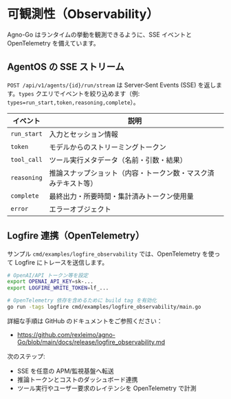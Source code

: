 # 可観測性（Observability）

Agno-Go はランタイムの挙動を観測できるように、SSE イベントと OpenTelemetry を備えています。

## AgentOS の SSE ストリーム

`POST /api/v1/agents/{id}/run/stream` は Server‑Sent Events (SSE) を返します。`types` クエリでイベントを絞り込めます（例: `types=run_start,token,reasoning,complete`）。

| イベント | 説明 |
| --- | --- |
| `run_start` | 入力とセッション情報 |
| `token` | モデルからのストリーミングトークン |
| `tool_call` | ツール実行メタデータ（名前・引数・結果） |
| `reasoning` | 推論スナップショット（内容・トークン数・マスク済みテキスト等） |
| `complete` | 最終出力・所要時間・集計済みトークン使用量 |
| `error` | エラーオブジェクト |

## Logfire 連携（OpenTelemetry）

サンプル `cmd/examples/logfire_observability` では、OpenTelemetry を使って Logfire にトレースを送信します。

```bash
# OpenAI/API トークン等を設定
export OPENAI_API_KEY=sk-...
export LOGFIRE_WRITE_TOKEN=lf_...

# OpenTelemetry 依存を含めるために build tag を有効化
go run -tags logfire cmd/examples/logfire_observability/main.go
```

詳細な手順は GitHub のドキュメントをご参照ください：

- https://github.com/rexleimo/agno-Go/blob/main/docs/release/logfire_observability.md

次のステップ:
- SSE を任意の APM/監視基盤へ転送
- 推論トークンとコストのダッシュボード連携
- ツール実行やユーザー要求のレイテンシを OpenTelemetry で計測
